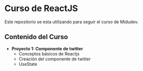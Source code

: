 # Curso de ReactJS

Este repositorio se esta utilizando para seguir el curso de Midudev.

## Contenido del Curso

- **Proyecto 1: Componente de twitter**
  - Conceptos básicos de Reactjs
  - Creación del componente de twitter
  - UseState

